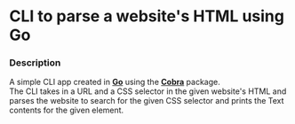 # CLI to parse a website's HTML using Go

### Description
A simple CLI app created in <b><u>Go</u></b> using the <b><u>Cobra</u></b> package.<br>
The CLI takes in a URL and a CSS selector in the given website's HTML and parses the website to search for the given CSS selector and prints the Text contents for the given element.
